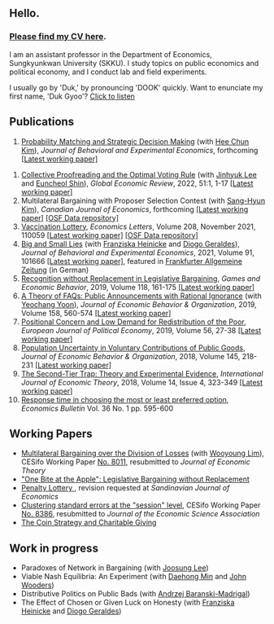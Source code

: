 <!-- To update the left column (contact info & photo) on the index page, check '_layout/default'-->
## Hello.

### <a href="https://kimdukgyoo.github.io/PDFfiles/CV-DukGyooKim.pdf" target="_blank">Please find my CV here</a>.

I am an assistant professor in the Department of Economics, Sungkyunkwan University (SKKU). I study topics on public economics and political economy, and I conduct lab and field experiments.

I usually go by 'Duk,' by pronouncing 'DOOK' quickly. Want to enunciate my first name, 'Duk Gyoo'?  <a href="/howtopronouncemyname.mp3" target="_blank">Click to listen</a>  

## Publications
1. <a href="https://authors.elsevier.com/a/1eezJ7tbfGt1s2" target="_blank">Probability Matching and Strategic Decision Making</a> (with <a href="https://sites.google.com/site/hckim0822/home" target="_blank">Hee Chun Kim</a>), _Journal of Behavioral and Experimental Economics_, forthcoming <a href="https://kimdukgyoo.github.io/PDFfiles/ProbMatching.pdf" target="_blank">[Latest working paper]</a> 
<!-- <a href="https://authors.elsevier.com/sd/article/S2214-8043(22)00025-8" target="_blank"> -->
1. <a href="https://doi.org/10.1080/1226508X.2022.2040379" target="_blank">Collective Proofreading and the Optimal Voting Rule</a> (with <a href="https://sites.google.com/site/jinhyuk2con/" target="_blank">Jinhyuk Lee</a> and <a href="https://sites.google.com/site/euncheolshin00/" target="_blank">Euncheol Shin</a>), _Global Economic Review_, 2022, 51:1, 1-17 <a href="https://kimdukgyoo.github.io/PDFfiles/CollectiveProofreading.pdf" target="_blank">[Latest working paper]</a> 
2. Multilateral Bargaining with Proposer Selection Contest (with <a href="https://sites.google.com/site/sanghyunkim46/research" target="_blank">Sang-Hyun Kim</a>), _Canadian Journal of Economics_, forthcoming <a href="https://kimdukgyoo.github.io/PDFfiles/MBContest.pdf" target="_blank">[Latest working paper]</a> <a href="https://osf.io/wj9pq/" target="_blank">[OSF Data repository]</a>
3. <a href="https://doi.org/10.1016/j.econlet.2021.110059" target="_blank">Vaccination Lottery</a>, _Economics Letters_, Volume 208, November 2021, 110059 <a href="https://kimdukgyoo.github.io/PDFfiles/VaccinationLottery.pdf" target="_blank">[Latest working paper]</a> <a href="https://osf.io/zhvf4/" target="_blank">[OSF Data repository]</a> 
3. <a href="https://doi.org/10.1016/j.socec.2021.101666" target="_blank">Big and Small Lies</a> (with <a href="https://sites.google.com/view/franziskaheinicke/research?authuser=0" target="_blank">Franziska Heinicke</a> and <a href="https://sites.google.com/site/diogogeraldes/research" target="_blank">Diogo Geraldes</a>), _Journal of Behavioral and Experimental Economics_, 2021, Volume 91, 101666 <a href="https://kimdukgyoo.github.io/PDFfiles/BigSmallLies.pdf" target="_blank">[Latest working paper]</a>, featured in <a href="https://kimdukgyoo.github.io/PDFfiles/FAS-20200927.pdf" target="_blank">Frankfurter Allgemeine Zeitung</a> (in German)
4. <a href="https://doi.org/10.1016/j.geb.2019.09.007" target="_blank">Recognition without Replacement in Legislative Bargaining</a>, _Games and Economic Behavior_, 2019, Volume 118, 161-175 <a href="https://kimdukgyoo.github.io/PDFfiles/RecognitionWithoutReplacement.pdf" target="_blank">[Latest working paper]</a>
5. <a href="https://doi.org/10.1016/j.jebo.2018.12.026" target="_blank">A Theory of FAQs: Public Announcements with Rational Ignorance</a> (with <a href="https://sites.google.com/site/yyeochang/" target="_blank">Yeochang Yoon</a>), _Journal of Economic Behavior & Organization_, 2019, Volume 158, 560-574 <a href="https://kimdukgyoo.github.io/PDFfiles/theoryFAQs.pdf" target="_blank">[Latest working paper]</a>
6. <a href="https://doi.org/10.1016/j.ejpoleco.2018.06.004" target="_blank"> Positional Concern and Low Demand for Redistribution of the Poor</a>, _European Journal of Political Economy_, 2019, Volume 56, 27-38 <a href="https://kimdukgyoo.github.io/PDFfiles/ECP.pdf" target="_blank">[Latest working paper]</a>
7. <a href="https://doi.org/10.1016/j.jebo.2017.10.009" target="_blank"> Population Uncertainty in Voluntary Contributions of Public Goods</a>, _Journal of Economic Behavior & Organization_, 2018, Volume 145, 218-231 <a href="https://kimdukgyoo.github.io/PDFfiles/PopulationUncertaintyInVolutaryContributions-Elsevier.pdf" target="_blank">[Latest working paper]</a>
8. <a href="https://onlinelibrary.wiley.com/doi/10.1111/ijet.12158" target="_blank">The Second-Tier Trap: Theory and Experimental Evidence</a>, _International Journal of Economic Theory_, 2018, Volume 14, Issue 4, 323-349 <a href="https://kimdukgyoo.github.io/PDFfiles/TheSecondTierTrap-TheoryandEvidence.pdf" target="_blank">[Latest working paper]</a>
9. <a href="http://www.accessecon.com/Pubs/EB/2016/Volume36/EB-16-V36-I1-P59.pdf" target="_blank"> Response time in choosing the most or least preferred option</a>, _Economics Bulletin_ Vol. 36 No. 1 pp. 595-600
<!--6. Why Are the Poor Conservative? (with Paul Moon Sub Choi), _Korean Journal of Economics_, 2015, Vol.22(1), pp. 15-24-->

## Working Papers
* <a href="https://kimdukgyoo.github.io/PDFfiles/MBL.pdf" target="_blank">Multilateral Bargaining over the Division of Losses</a> (with <a href="http://wooyoung.people.ust.hk/" target="_blank">Wooyoung Lim</a>), CESifo Working Paper <a href="https://www.cesifo.org/DocDL/cesifo1_wp8011.pdf" target="_blank">No. 8011</a>, resubmitted to _Journal of Economic Theory_
* <a href="https://kimdukgyoo.github.io/PDFfiles/OneBiteAtTheApple.pdf" target="_blank"> "One Bite at the Apple": Legislative Bargaining without Replacement</a>
* <a href="https://kimdukgyoo.github.io/PDFfiles/Penalty_Lottery.pdf" target="_blank"> Penalty Lottery </a>, revision requested at _Sandinavian Journal of Economics_
* <a href="https://kimdukgyoo.github.io/PDFfiles/ClusteringSEsession.pdf" target="_blank">Clustering standard errors at the "session" level</a>, CESifo Working Paper <a href="https://www.cesifo.org/DocDL/cesifo1_wp8386.pdf" target="_blank">No. 8386</a>, resubmitted to _Journal of the Economic Science Association_
* <a href="https://kimdukgyoo.github.io/PDFfiles/CoinStrategyandCharitableGiving.pdf" target="_blank"> The Coin Strategy and Charitable Giving</a> 

## Work in progress
<!--* Political Blurring on a Condorcet Cycle (with <a href="https://www.wiso.uni-koeln.de/de/forschung/find-an-expert/experts/prof-dr-felix-bierbrauer/" target="_blank">Felix Bierbrauer</a>)-->

* Paradoxes of Network in Bargaining (with <a href="https://sites.google.com/site/joosungecon/research" target="_blank">Joosung Lee</a>)
* Viable Nash Equilibria: An Experiment (with <a href="http://www.daehongmin.com/" target="_blank">Daehong Min</a> and <a href="http://johnwooders.com/" target="_blank">John Wooders</a>)
* Distributive Politics on Public Bads (with <a href="http://www.abarmad.com/" target="_blank">Andrzej Baranski-Madrigal</a>)
* The Effect of Chosen or Given Luck on Honesty (with <a href="https://sites.google.com/view/franziskaheinicke/research?authuser=0" target="_blank">Franziska Heinicke</a> and <a href="https://sites.google.com/site/diogogeraldes/research" target="_blank">Diogo Geraldes</a>)

<!-- 
## Mimeo
* <a href="https://kimdukgyoo.github.io/PDFfiles/CoinStrategyandCharitableGiving.pdf" target="_blank"> The Coin Strategy and Charitable Giving</a> A shorter summary: I ran a field experiment on charitable giving. 16,000 solitication letters were sent, and only one donation was received. I still like the idea and the experimental design though. 

## Teaching and Thesis Supervision
I teach Public Choice Theory (for Bachelors) and Public Economics I (for PhDs) in every fall semester, and Multilateral Bargainig block seminar (for Bachelors) and Public Economics (for Masters) in every spring semester. For more information about thesis supervision, read [[this link]](./thesisFAQ.md) first, then contact me.
-->

<!-- 
click [here](BAthesis.md).
-->

<!--  
## Upcoming schedules
- 11/9--11/12, Dallas Texas (Midwest Theory Conference)
-->

<!--
Text can be **bold**, _italic_, or ~~strikethrough~~. 

[Link to another page](another-page).

There should be whitespace between paragraphs.

There should be whitespace between paragraphs. We recommend including a README, or a file with information about your project.

# [](#header-1)Header 1

This is a normal paragraph following a header. GitHub is a code hosting platform for version control and collaboration. It lets you and others work together on projects from anywhere.

## [](#header-2)Header 2

> This is a blockquote following a header.
>
> When something is important enough, you do it even if the odds are not in your favor.

### [](#header-3)Header 3

```js
// Javascript code with syntax highlighting.
var fun = function lang(l) {
  dateformat.i18n = require('./lang/' + l)
  return true;
}
```

```ruby
# Ruby code with syntax highlighting
GitHubPages::Dependencies.gems.each do |gem, version|
  s.add_dependency(gem, "= #{version}")
end
```

#### [](#header-4)Header 4

*   This is an unordered list following a header.
*   This is an unordered list following a header.
*   This is an unordered list following a header.

##### [](#header-5)Header 5

1.  This is an ordered list following a header.
2.  This is an ordered list following a header.
3.  This is an ordered list following a header.

###### [](#header-6)Header 6

| head1        | head two          | three |
|:-------------|:------------------|:------|
| ok           | good swedish fish | nice  |
| out of stock | good and plenty   | nice  |
| ok           | good `oreos`      | hmm   |
| ok           | good `zoute` drop | yumm  |

### There's a horizontal rule below this.

* * *

### Here is an unordered list:

*   Item foo
*   Item bar
*   Item baz
*   Item zip

### And an ordered list:

1.  Item one
1.  Item two
1.  Item three
1.  Item four

### And a nested list:

- level 1 item
  - level 2 item
  - level 2 item
    - level 3 item
    - level 3 item
- level 1 item
  - level 2 item
  - level 2 item
  - level 2 item
- level 1 item
  - level 2 item
  - level 2 item
- level 1 item

### Small image

![](https://assets-cdn.github.com/images/icons/emoji/octocat.png)

### Large image

![](https://guides.github.com/activities/hello-world/branching.png)


### Definition lists can be used with HTML syntax.

<dl>
<dt>Name</dt>
<dd>Godzilla</dd>
<dt>Born</dt>
<dd>1952</dd>
<dt>Birthplace</dt>
<dd>Japan</dd>
<dt>Color</dt>
<dd>Green</dd>
</dl>

```
Long, single-line code blocks should not wrap. They should horizontally scroll if they are too long. This line should be long enough to demonstrate this.
```

```
The final element.
```
-->
